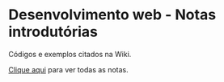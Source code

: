 # Desenvolvimento web - Notas introdutórias

Códigos e exemplos citados na Wiki.

[Clique aqui](https://github.com/pedrobritto/webdev-notes/wiki) para ver todas as notas.

